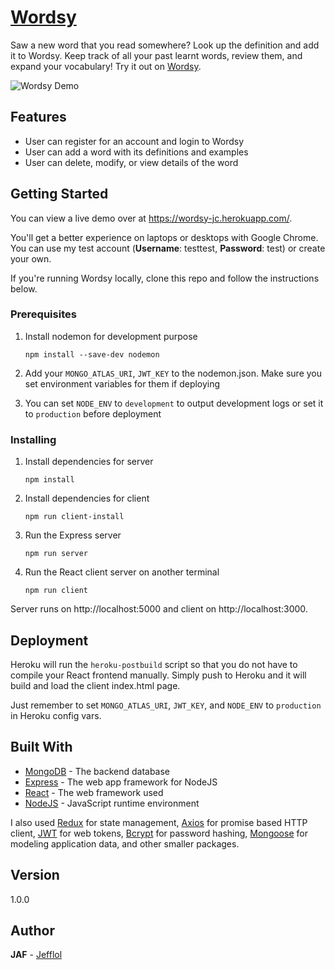 # [Wordsy](https://wordsy-jc.herokuapp.com/)

Saw a new word that you read somewhere? Look up the definition and add it to Wordsy. Keep track of all your past learnt words, review them, and expand your vocabulary! Try it out on [Wordsy](https://wordsy-jc.herokuapp.com/).

![Wordsy Demo](docs/wordsy-demo.gif)

## Features

* User can register for an account and login to Wordsy
* User can add a word with its definitions and examples
* User can delete, modify, or view details of the word

## Getting Started

You can view a live demo over at https://wordsy-jc.herokuapp.com/.

You'll get a better experience on laptops or desktops with Google Chrome. You can use my test account (**Username**: testtest, **Password**: test) or create your own.

If you're running Wordsy locally, clone this repo and follow the instructions below.

### Prerequisites

1. Install nodemon for development purpose
    ```
    npm install --save-dev nodemon
    ```

2. Add your `MONGO_ATLAS_URI`, `JWT_KEY` to the nodemon.json. Make sure you set environment variables for them if deploying

3. You can set `NODE_ENV` to `development` to output development logs or set it to `production` before deployment

### Installing

1. Install dependencies for server
    ```
    npm install
    ```

2. Install dependencies for client
    ```
    npm run client-install
    ```

3. Run the Express server
    ```
    npm run server
    ```

4. Run the React client server on another terminal
    ```
    npm run client
    ```

Server runs on http://localhost:5000 and client on http://localhost:3000.

## Deployment

Heroku will run the `heroku-postbuild` script so that you do not have to compile your React frontend manually. Simply push to Heroku and it will build and load the client index.html page.

Just remember to set `MONGO_ATLAS_URI`, `JWT_KEY`, and `NODE_ENV` to `production` in Heroku config vars.

## Built With

* [MongoDB](https://www.mongodb.com/) - The backend database
* [Express](https://expressjs.com/) - The web app framework for NodeJS
* [React](https://reactjs.org/) - The web framework used
* [NodeJS](https://nodejs.org/en/) - JavaScript runtime environment

I also used [Redux](https://redux.js.org/) for state management, [Axios](https://github.com/axios/axios) for promise based HTTP client, [JWT](https://jwt.io/) for web tokens, [Bcrypt](https://github.com/dcodeIO/bcrypt.js) for password hashing, [Mongoose](https://mongoosejs.com/) for modeling application data, and other smaller packages.

## Version

1.0.0

## Author

**JAF** - [Jefflol](https://github.com/Jefflol)
